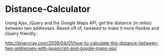 Distance-Calculator
===================

Using Ajax, jQuery and the Google Maps API, get the distance (in miles) between two addresses. Based off of, tweaked to make it more flexible and jQuery friendly.:

http://briancray.com/2009/04/01/how-to-calculate-the-distance-between-two-addresses-with-javascript-and-google-maps-api/